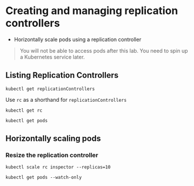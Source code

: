 # Creating and managing replication controllers

* Horizontally scale pods using a replication controller

> You will not be able to access pods after this lab. You need to spin up a Kubernetes service later.

## Listing Replication Controllers

```
kubectl get replicationControllers
```

Use `rc` as a shorthand for `replicationControllers`

```
kubectl get rc
```

```
kubectl get pods
```

## Horizontally scaling pods

### Resize the replication controller

```
kubectl scale rc inspector --replicas=10
```

```
kubectl get pods --watch-only
```

